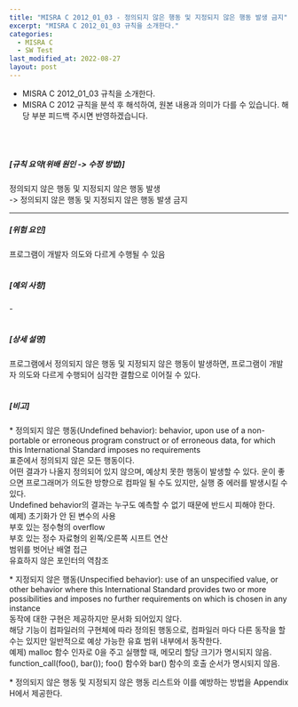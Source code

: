 ```yaml
---
title: "MISRA C 2012_01_03 - 정의되지 않은 행동 및 지정되지 않은 행동 발생 금지"
excerpt: "MISRA C 2012_01_03 규칙을 소개한다."
categories:
  - MISRA C
  - SW Test
last_modified_at: 2022-08-27
layout: post
---
```

- MISRA C 2012_01_03 규칙을 소개한다.
- MISRA C 2012 규칙을 분석 후 해석하여, 원본 내용과 의미가 다를 수 있습니다. 해당 부분 피드백 주시면 반영하겠습니다. 
<br>
<br>


<h5>
    [규칙 요약(위배 원인 -&gt; 수정 방법)]
</h5>
<p>
    정의되지 않은 행동 및 지정되지 않은 행동 발생
    <br>
    -&gt; 정의되지 않은 행동 및 지정되지 않은 행동 발생 금지
</p>
<hr>
<h5>
    [위험 요인]
</h5>
<p>
    프로그램이 개발자 의도와 다르게 수행될 수 있음
    <br>
    &nbsp;
</p>
<h5>
    [예외 사항]
</h5>
<p>
    -
    <br>
    &nbsp;
</p>
<h5>
    [상세 설명]
</h5>
<p>
    프로그램에서 정의되지 않은 행동 및 지정되지 않은 행동이 발생하면, 프로그램이 개발자 의도와 다르게 수행되어 심각한 결함으로 이어질 수 있다.
    <br>
    &nbsp;
</p>
<h5>
    [비고]
</h5>
<p>
    * 정의되지 않은 행동(Undefined behavior): behavior, upon use of a non-portable or erroneous program construct or of erroneous data, for which this International Standard imposes no requirements
    <br>
    표준에서 정의되지 않은 모든 행동이다.
    <br>
    어떤 결과가 나올지 정의되어 있지 않으며, 예상치 못한 행동이 발생할 수 있다. 운이 좋으면 프로그래머가 의도한 방향으로 컴파일 될 수도 있지만, 실행 중 에러를 발생시킬 수 있다.
    <br>
    Undefined behavior의 결과는 누구도 예측할 수 없기 때문에 반드시 피해야 한다.
    <br>
    예제) 초기화가 안 된 변수의 사용
    <br>
    부호 있는 정수형의 overflow
    <br>
    부호 있는 정수 자료형의 왼쪽/오른쪽 시프트 연산
    <br>
    범위를 벗어난 배열 접근
    <br>
    유효하지 않은 포인터의 역참조
</p>
<p>
    * 지정되지 않은 행동(Unspecified behavior): use of an unspecified value, or other behavior where this International Standard provides two or more possibilities and imposes no further requirements on which is chosen in any instance
    <br>
    동작에 대한 구현은 제공하지만 문서화 되어있지 않다.
    <br>
    해당 기능이 컴파일러의 구현체에 따라 정의된 행동으로, 컴파일러 마다 다른 동작을 할 수는 있지만 일반적으로 예상 가능한 유효 범위 내부에서 동작한다.
    <br>
    예제) malloc 함수 인자로 0을 주고 실행할 때, 메모리 할당 크기가 명시되지 않음.
    <br>
    function_call(foo(), bar()); foo() 함수와 bar() 함수의 호출 순서가 명시되지 않음.
</p>
<p>
    * 정의되지 않은 행동 및 지정되지 않은 행동 리스트와 이를 예방하는 방법을 Appendix H에서 제공한다.
    <br>
    &nbsp;
</p>